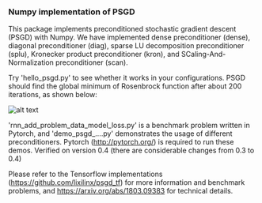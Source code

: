 ### Numpy implementation of PSGD
This package implements preconditioned stochastic gradient descent (PSGD) with Numpy. We have implemented dense preconditioner (dense), diagonal preconditioner (diag), sparse LU decomposition preconditioner (splu), Kronecker product preconditioner (kron), and SCaling-And-Normalization preconditioner (scan). 

Try 'hello_psgd.py' to see whether it works in your configurations. PSGD should find the global minimum of Rosenbrock function after about 200 iterations, as shown below: 

![alt text](https://github.com/lixilinx/psgd_np/blob/master/hello_psgd.png)

'rnn_add_problem_data_model_loss.py' is a benchmark problem written in Pytorch, and 'demo_psgd_....py' demonstrates the usage of different preconditioners. Pytorch (http://pytorch.org/) is required to run these demos. Verified on version 0.4 (there are considerable changes from 0.3 to 0.4) 

Please refer to the Tensorflow implementations (https://github.com/lixilinx/psgd_tf) for more information and benchmark problems, and https://arxiv.org/abs/1803.09383 for technical details. 

